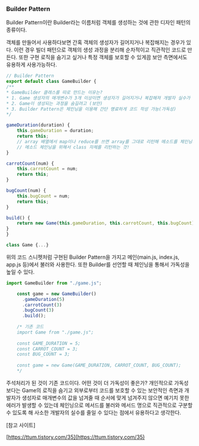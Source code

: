 ### Builder Pattern

Builder Pattern이란 Builder라는 이름처럼 객체를 생성하는 것에 관한 디자인 패턴의 종류이다.

객체를 만들어서 사용하다보면 간혹 객체의 생성자가 길어지거나 복잡해지는 경우가 있다. 이런 경우 빌더 패턴으로 객체의 생성 과정을 분리해 순차적이고 직관적인 코드로 만든다. 또한 구현 로직을 숨기고 싶거나 특정 객체를 보호할 수 있게끔 보안 측면에서도 유용하게 사용가능하다.

```jsx
// Builder Pattern
export default class GameBuilder {
/**
* GameBuilder 클래스를 따로 만드는 이유는?
* 1. Game 생성자의 매개변수가 3개 이상이면 생성자가 길어지거나 복잡해져 개발자 실수가 나올 수 있음
* 2. Game이 생성되는 과정을 숨길려고 (보안)
* 3. Builder Pattern은 체인닝을 이용해 간단 명료하게 코드 작성 가능(가독성)
*/

gameDuration(duration) {
    this.gameDuration = duration;
    return this;
    // array 배열에서 map이나 reduce를 쓰면 array를 그대로 리턴해 메소드를 체인닝처럼 사용할 수 있듯이 class 자체를 리턴해서 체인닝을 사용할 수 있다.
    // 메소드 체인닝을 위해서 class 자체를 리턴하는 것!
}

carrotCount(num) {
    this.carrotCount = num;
    return this;
}

bugCount(num) {
    this.bugCount = num;
    return this;
}

build() {
    return new Game(this.gameDuration, this.carrotCount, this.bugCount);
}
}

class Game {...}
```

위의 코드 스니펫처럼 구현된 Builder Pattern을 가지고 메인(main.js, index.js, app.js 등)에서 불러와 사용한다. 또한 Builder를 선언할 때 체인닝을 통해서 가독성을 높일 수 있다.

```jsx
import GameBuilder from "./game.js";

    const game = new GameBuilder()
      .gameDuration(5)
      .carrotCount(3)
      .bugCount(3)
      .build();
    
    /* 기존 코드
    import Game from "./game.js";
    
    const GAME_DURATION = 5;
    const CARROT_COUNT = 3;
    const BUG_COUNT = 3;
    
    const game = new Game(GAME_DURATION, CARROT_COUNT, BUG_COUNT);
    */
```
    
주석처리가 된 것이 기존 코드이다. 어떤 것이 더 가독성이 좋은가? 개인적으로 가독성보다는 Game의 로직을 숨기고 외부로부터 코드를 보호할 수 있는 보안적인 측면과 개발자가 생성자로 매개변수의 값을 넘겨줄 때 순서에 맞게 넘겨주지 않으면 예기치 못한 에러가 발생할 수 있는데 체인닝으로 메서드를 불러와 메서드 명으로 직관적으로 구분할 수 있도록 해 사소한 개발자의 실수를 줄일 수 있다는 점에서 유용하다고 생각한다.

[참고 사이트]

[https://ttum.tistory.com/35](https://ttum.tistory.com/35)